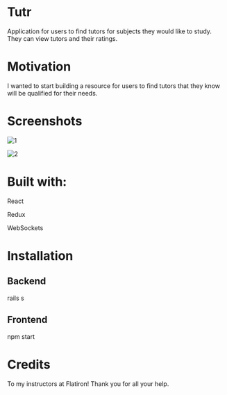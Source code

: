 



# Tutr
Application for users to find tutors for subjects they would like to study. They can view tutors and their ratings. 

# Motivation
I wanted to start building a resource for users to find tutors that they know will be qualified for their needs. 

# Screenshots
![1](https://i.imgur.com/dpfHZSA.png)

![2](https://i.imgur.com/jS2BeC4.jpg)

# Built with:

React

Redux

WebSockets

# Installation

## Backend

rails s 

## Frontend

npm start

# Credits

To my instructors at Flatiron! Thank you for all your help.
